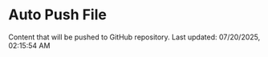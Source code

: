 # Auto Push File

Content that will be pushed to GitHub repository.
Last updated: 07/20/2025, 02:15:54 AM